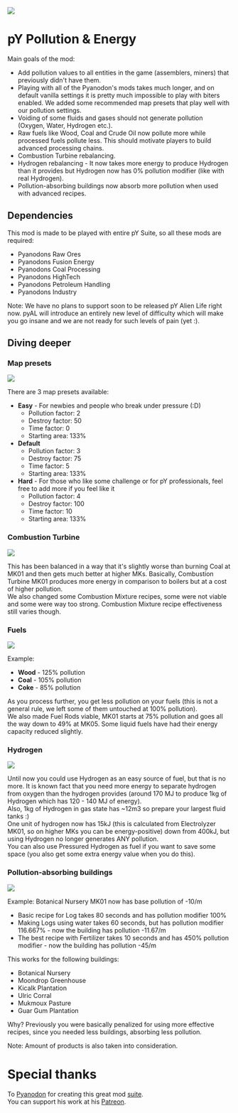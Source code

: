 ![](thumbnail.png)

# pY Pollution & Energy

Main goals of the mod:
- Add pollution values to all entities in the game (assemblers, miners) that previously didn't have them.
- Playing with all of the Pyanodon's mods takes much longer, and on default vanilla settings it is pretty much impossible to play with biters enabled. We added some recommended map presets that play well with our pollution settings.
- Voiding of some fluids and gases should not generate pollution (Oxygen, Water, Hydrogen etc.).
- Raw fuels like Wood, Coal and Crude Oil now pollute more while processed fuels pollute less. This should motivate players to build advanced processing chains.
- Combustion Turbine rebalancing.
- Hydrogen rebalancing - It now takes more energy to produce Hydrogen than it provides but Hydrogen now has 0% pollution modifier (like with real Hydrogen).
- Pollution-absorbing buildings now absorb more pollution when used with advanced recipes.

## Dependencies

This mod is made to be played with entire pY Suite, so all these mods are required:
- Pyanodons Raw Ores
- Pyanodons Fusion Energy
- Pyanodons Coal Processing
- Pyanodons HighTech
- Pyanodons Petroleum Handling
- Pyanodons Industry

Note: We have no plans to support soon to be released pY Alien Life right now. pyAL will introduce an entirely new level of difficulty which will make you go insane and we are not ready for such levels of pain (yet :).

## Diving deeper

### Map presets

![](doc/map-presets.png)

There are 3 map presets available:
- **Easy** - For newbies and people who break under pressure (:D)
    - Pollution factor: 2
    - Destroy factor: 50
    - Time factor: 0
    - Starting area: 133%
- **Default**
    - Pollution factor: 3
    - Destroy factor: 75
    - Time factor: 5
    - Starting area: 133%
- **Hard** - For those who like some challenge or for pY professionals, feel free to add more if you feel like it
    - Pollution factor: 4
    - Destroy factor: 100
    - Time factor: 10
    - Starting area: 133%



### Combustion Turbine

![](doc/combustion-turbine.png)

This has been balanced in a way that it's slightly worse than burning Coal at MK01 and then gets much better at higher MKs.
Basically, Combustion Turbine MK01 produces more energy in comparison to boilers but at a cost of higher pollution.  
We also changed some Combustion Mixture recipes, some were not viable and some were way too strong. Combustion Mixture recipe effectiveness still varies though.

### Fuels

![](doc/boiler.png)

Example:
- **Wood** - 125% pollution
- **Coal** - 105% pollution
- **Coke** - 85% pollution

As you process further, you get less pollution on your fuels (this is not a general rule, we left some of them untouched at 100% pollution).  
We also made Fuel Rods viable, MK01 starts at 75% pollution and goes all the way down to 49% at MK05.
Some liquid fuels have had their energy capacity reduced slightly.

### Hydrogen

![](doc/hydrogen.png)

Until now you could use Hydrogen as an easy source of fuel, but that is no more. It is known fact that you need more energy to separate hydrogen from oxygen than the hydrogen provides (around 170 MJ to produce 1kg of Hydrogen which has 120 - 140 MJ of energy).  
Also, 1kg of Hydrogen in gas state has ~12m3 so prepare your largest fluid tanks :)  
One unit of hydrogen now has 15kJ (this is calculated from Electrolyzer MK01, so on higher MKs you can be energy-positive) down from 400kJ, but using Hydrogen no longer generates ANY pollution.  
You can also use Pressured Hydrogen as fuel if you want to save some space (you also get some extra energy value when you do this).

### Pollution-absorbing buildings

![](doc/botanical-nursery.png)

Example:
Botanical Nursery MK01 now has base pollution of -10/m
- Basic recipe for Log takes 80 seconds and has pollution modifier 100%
- Making Logs using water takes 60 seconds, but has pollution modifier 116.667% - now the building has pollution -11.67/m
- The best recipe with Fertilizer takes 10 seconds and has 450% pollution modifier - now the building has pollution -45/m

This works for the following buildings:
- Botanical Nursery
- Moondrop Greenhouse
- Kicalk Plantation
- Ulric Corral
- Mukmoux Pasture
- Guar Gum Plantation

Why? Previously you were basically penalized for using more effective recipes, since you needed less buildings, absorbing less pollution.

Note: Amount of products is also taken into consideration.

# Special thanks

To [Pyanodon](https://github.com/pyanodon) for creating this great mod [suite](https://mods.factorio.com/user/pyanodon).  
You can support his work at his [Patreon](https://www.patreon.com/pyanodon/posts).
